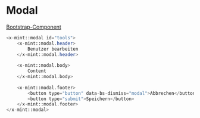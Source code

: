 # Modal
[Bootstrap-Component](https://getbootstrap.com/docs/5.3/components/modal/)

```php
<x-mint::modal id="tools">
    <x-mint::modal.header>
        Benutzer bearbeiten
    </x-mint::modal.header>
    
    <x-mint::modal.body>
        Content
    </x-mint::modal.body>
    
    <x-mint::modal.footer>
        <button type="button" data-bs-dismiss="modal">Abbrechen</button>
        <button type="submit">Speichern</button>
    </x-mint::modal.footer>
</x-mint::modal>
```
